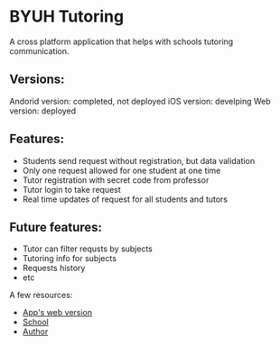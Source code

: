 # BYUH Tutoring

A cross platform application that helps with schools tutoring communication.

## Versions: 

Andorid version: completed, not deployed
iOS version: develping 
Web version: deployed  

## Features:

- Students send request without registration, but data validation 
- Only one request allowed for one student at one time 
- Tutor registration with secret code from professor 
- Tutor login to take request 
- Real time updates of request for all students and tutors 

## Future features: 

- Tutor can filter requsts by subjects 
- Tutoring info for subjects 
- Requests history 
- etc

A few resources:

- [App's web version](https://byuhtutoring.litianzhang.com/#MyHomePage)
- [School](https://www.byuh.edu/)
- [Author](https://litianzhang.com/)

